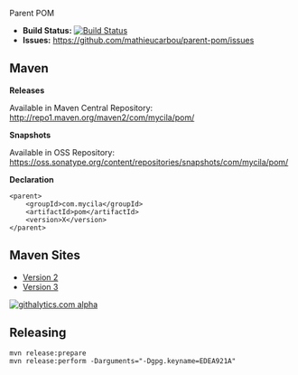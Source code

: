 Parent POM

 - __Build Status:__ [![Build Status](https://travis-ci.org/mathieucarbou/parent-pom.png?branch=master)](https://travis-ci.org/mathieucarbou/parent-pom)
 - __Issues:__ https://github.com/mathieucarbou/parent-pom/issues

## Maven ##

 __Releases__

Available in Maven Central Repository: http://repo1.maven.org/maven2/com/mycila/pom/

 __Snapshots__

Available in OSS Repository:  https://oss.sonatype.org/content/repositories/snapshots/com/mycila/pom/

__Declaration__

    <parent>
        <groupId>com.mycila</groupId>
        <artifactId>pom</artifactId>
        <version>X</version>
    </parent>

## Maven Sites ##

 - [Version 2](https://code.mathieu.photography/parent-pom/reports/2/index.html)
 - [Version 3](https://code.mathieu.photography/parent-pom/reports/3/index.html)

[![githalytics.com alpha](https://cruel-carlota.pagodabox.com/a20ded47d7533f559376e3f026b94f84 "githalytics.com")](http://githalytics.com/mycila/pom)

## Releasing ##

```
mvn release:prepare
mvn release:perform -Darguments="-Dgpg.keyname=EDEA921A"
```
